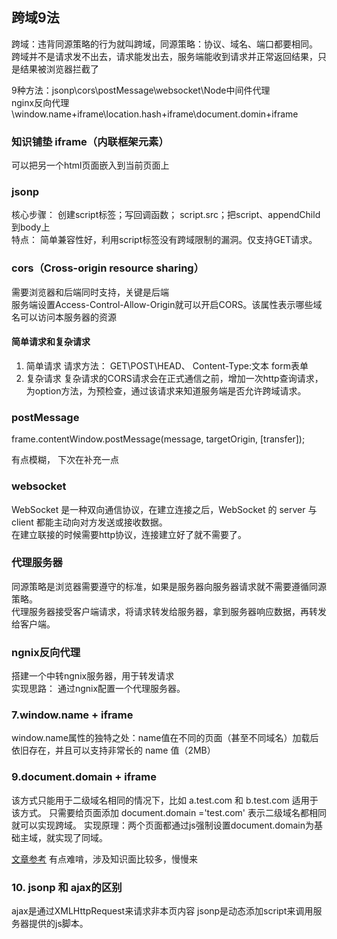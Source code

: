 ## 跨域9法
跨域：违背同源策略的行为就叫跨域，同源策略：协议、域名、端口都要相同。    
跨域并不是请求发不出去，请求能发出去，服务端能收到请求并正常返回结果，只是结果被浏览器拦截了

9种方法：jsonp\cors\postMessage\websocket\Node中间件代理\
nginx反向代理\window.name+iframe\location.hash+iframe\document.domin+iframe

### 知识铺垫 iframe（内联框架元素）
可以把另一个html页面嵌入到当前页面上

### jsonp
核心步骤： 创建script标签；写回调函数； script.src；把script、appendChild到body上    
特点： 简单兼容性好，利用script标签没有跨域限制的漏洞。仅支持GET请求。


### cors（Cross-origin resource sharing）
需要浏览器和后端同时支持，关键是后端     
服务端设置Access-Control-Allow-Origin就可以开启CORS。该属性表示哪些域名可以访问本服务器的资源
#### 简单请求和复杂请求
1. 简单请求
请求方法： GET\POST\HEAD、 Content-Type:文本 form表单
2. 复杂请求
复杂请求的CORS请求会在正式通信之前，增加一次http查询请求，为option方法，为预检查，通过该请求来知道服务端是否允许跨域请求。



### postMessage
frame.contentWindow.postMessage(message, targetOrigin, [transfer]);

有点模糊， 下次在补充一点


### websocket
WebSocket 是一种双向通信协议，在建立连接之后，WebSocket 的 server 与 client 都能主动向对方发送或接收数据。    
在建立联接的时候需要http协议，连接建立好了就不需要了。


### 代理服务器
同源策略是浏览器需要遵守的标准，如果是服务器向服务器请求就不需要遵循同源策略。    
代理服务器接受客户端请求，将请求转发给服务器，拿到服务器响应数据，再转发给客户端。   


### ngnix反向代理
搭建一个中转ngnix服务器，用于转发请求    
实现思路： 通过ngnix配置一个代理服务器。


### 7.window.name + iframe
window.name属性的独特之处：name值在不同的页面（甚至不同域名）加载后依旧存在，并且可以支持非常长的 name 值（2MB）



### 9.document.domain + iframe
该方式只能用于二级域名相同的情况下，比如 a.test.com 和 b.test.com 适用于该方式。
只需要给页面添加 document.domain ='test.com' 表示二级域名都相同就可以实现跨域。
实现原理：两个页面都通过js强制设置document.domain为基础主域，就实现了同域。



[文章参考](https://juejin.im/post/5c23993de51d457b8c1f4ee1#heading-15)
有点难啃，涉及知识面比较多，慢慢来


### 10. jsonp 和 ajax的区别
ajax是通过XMLHttpRequest来请求非本页内容
jsonp是动态添加script来调用服务器提供的js脚本。


